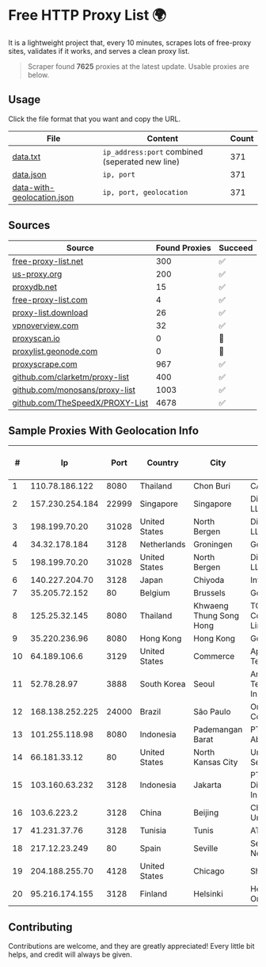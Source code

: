 
# Free HTTP Proxy List 🌍

It is a lightweight project that, every 10 minutes, scrapes lots of free-proxy sites, validates if it works, and serves a clean proxy list.


> Scraper found **7625** proxies at the latest update. Usable proxies are below.

## Usage

Click the file format that you want and copy the URL.


|File|Content|Count|
|----|-------|-----|
|[data.txt](https://raw.githubusercontent.com/themiralay/Proxy-List-World/master/data.txt)|`ip_address:port` combined (seperated new line)|371|
|[data.json](https://raw.githubusercontent.com/themiralay/Proxy-List-World/master/data.json)|`ip, port`|371|
|[data-with-geolocation.json](https://raw.githubusercontent.com/themiralay/Proxy-List-World/master/data-with-geolocation.json)|`ip, port, geolocation`|371|

## Sources

|Source|Found Proxies|Succeed|
|------|-------------|-------|
|[free-proxy-list.net](https://free-proxy-list.net)|300|✅|
|[us-proxy.org](https://www.us-proxy.org)|200|✅|
|[proxydb.net](http://proxydb.net)|15|✅|
|[free-proxy-list.com](https://free-proxy-list.com/?page=&port=&type%5B%5D=http&type%5B%5D=https&up_time=0&search=Search)|4|✅|
|[proxy-list.download](https://www.proxy-list.download/HTTP)|26|✅|
|[vpnoverview.com](https://vpnoverview.com/privacy/anonymous-browsing/free-proxy-servers)|32|✅|
|[proxyscan.io](https://www.proxyscan.io)|0|🚫|
|[proxylist.geonode.com](https://proxylist.geonode.com/api/proxy-list?limit=300&page=1&sort_by=lastChecked&sort_type=desc&protocols=http,https)|0|🚫|
|[proxyscrape.com](https://api.proxyscrape.com/v2/?request=displayproxies&protocol=http&timeout=10000&country=all&ssl=all&anonymity=all)|967|✅|
|[github.com/clarketm/proxy-list](https://raw.githubusercontent.com/clarketm/proxy-list/master/proxy-list-raw.txt)|400|✅|
|[github.com/monosans/proxy-list](https://raw.githubusercontent.com/monosans/proxy-list/main/proxies/http.txt)|1003|✅|
|[github.com/TheSpeedX/PROXY-List](https://raw.githubusercontent.com/TheSpeedX/PROXY-List/master/http.txt)|4678|✅|


## Sample Proxies With Geolocation Info

|#|Ip|Port|Country|City|Internet Service Provider|
|-|--|----|-------|----|-------------------------|
|1|110.78.186.122|8080|Thailand|Chon Buri|CAT-BB|
|2|157.230.254.184|22999|Singapore|Singapore|DigitalOcean, LLC|
|3|198.199.70.20|31028|United States|North Bergen|DigitalOcean, LLC|
|4|34.32.178.184|3128|Netherlands|Groningen|Google LLC|
|5|198.199.70.20|31028|United States|North Bergen|DigitalOcean, LLC|
|6|140.227.204.70|3128|Japan|Chiyoda|InfoSphere|
|7|35.205.72.152|80|Belgium|Brussels|Google LLC|
|8|125.25.32.145|8080|Thailand|Khwaeng Thung Song Hong|TOT Public Company Limited|
|9|35.220.236.96|8080|Hong Kong|Hong Kong|Google LLC|
|10|64.189.106.6|3129|United States|Commerce|Apogee Telecom Inc.|
|11|52.78.28.97|3888|South Korea|Seoul|Amazon Technologies Inc.|
|12|168.138.252.225|24000|Brazil|São Paulo|Oracle Corporation|
|13|101.255.118.98|8080|Indonesia|Pademangan Barat|PT Remala Abadi|
|14|66.181.33.12|80|United States|North Kansas City|UnReal Servers, LLC|
|15|103.160.63.232|3128|Indonesia|Jakarta|PT Herza Digital Indonesia|
|16|103.6.223.2|3128|China|Beijing|China Unicom|
|17|41.231.37.76|3128|Tunisia|Tunis|ATI - ISP|
|18|217.12.23.249|80|Spain|Seville|Secondary Node|
|19|204.188.255.70|4128|United States|Chicago|Sharktech|
|20|95.216.174.155|3128|Finland|Helsinki|Hetzner Online GmbH|



## Contributing

Contributions are welcome, and they are greatly appreciated! Every
little bit helps, and credit will always be given.


